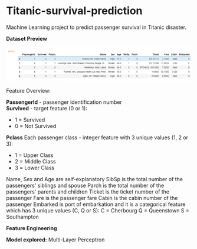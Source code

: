 # Titanic-survival-prediction

Machine Learning project to predict passenger survival in Titanic disaster.

**Dataset Preview**

<img src="https://github.com/franciscocms/Titanic-survival-prediction/blob/master/images/df_head.png" width=800>

Feature Overview:

**PassengerId** - passenger identification number\
**Survived** - target feature (0 or 1):
* 1 = Survived
* 0 = Not Survived

**Pclass** Each passenger class - integer feature with 3 unique values (1, 2 or 3):
* 1 = Upper Class
* 2 = Middle Class
* 3 = Lower Class


Name, Sex and Age are self-explanatory
SibSp is the total number of the passengers' siblings and spouse
Parch is the total number of the passengers' parents and children
Ticket is the ticket number of the passenger
Fare is the passenger fare
Cabin is the cabin number of the passenger
Embarked is port of embarkation and it is a categorical feature which has 3 unique values (C, Q or S):
C = Cherbourg
Q = Queenstown
S = Southampton


**Feature Engineering**


**Model explored:** Multi-Layer Perceptron
